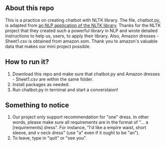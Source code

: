 ## About this repo
This is a practice on creating chatbot with NLTK library. The file, chatbot.py, is adapted from [an NLP application of the NLTK library](https://www.nltk.org/_modules/nltk/chat/util.html#Chat.respond). Thanks for the NLTK project that they created such a powerful library in NLP and wrote detailed instructions to help us, users, to apply their library. Also, Amazon dresses - Sheet1.csv is obtained from amazon.xom. Thank you to amazon's valuable data that makes our mini project possible.

## How to run it?
1. Download this repo and make sure that chatbot.py and Amazon dresses - Sheet1.csv are within the same folder.
2. Install packages as needed.
3. Run chatbot.py in ternimal and start a converstaion!

## Something to notice
1. Our project only support recommendation for "one" dress. In other words, please make sure all requirements are in the format of "... a [requirements] dress". For instance, "I'd like a empire waist, short sleeve, and v neck dress" (use "a" even if it ought to be "an").
2. To leave, type in "quit" or "see you".
